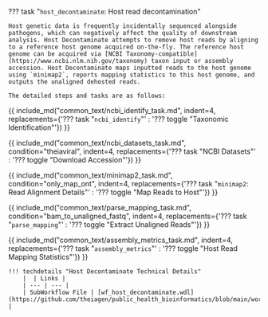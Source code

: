 ??? task "`host_decontaminate`: Host read decontamination"

    Host genetic data is frequently incidentally sequenced alongside pathogens, which can negatively affect the quality of downstream analysis. Host Decontaminate attempts to remove host reads by aligning to a reference host genome acquired on-the-fly. The reference host genome can be acquired via [NCBI Taxonomy-compatible](https://www.ncbi.nlm.nih.gov/taxonomy) taxon input or assembly accession. Host Decontaminate maps inputted reads to the host genome using `minimap2`, reports mapping statistics to this host genome, and outputs the unaligned dehosted reads. 

    The detailed steps and tasks are as follows:

{{ include_md("common_text/ncbi_identify_task.md", indent=4, replacements={'??? task "`ncbi_identify`"' : '??? toggle "Taxonomic Identification"'}) }}

{{ include_md("common_text/ncbi_datasets_task.md", condition="theiaviral", indent=4, replacements={'??? task "NCBI Datasets"' : '??? toggle "Download Accession"'}) }}

{{ include_md("common_text/minimap2_task.md", condition="only_map_ont", indent=4, replacements={'??? task "`minimap2`: Read Alignment Details"' : '??? toggle "Map Reads to Host"'}) }}

{{ include_md("common_text/parse_mapping_task.md", condition="bam_to_unaligned_fastq", indent=4, replacements={'??? task "`parse_mapping`"' : '??? toggle "Extract Unaligned Reads"'}) }}
    
{{ include_md("common_text/assembly_metrics_task.md", indent=4, replacements={'??? task "`assembly_metrics`"' : '??? toggle "Host Read Mapping Statistics"'}) }}

    !!! techdetails "Host Decontaminate Technical Details"
        |  | Links |
        | --- | --- |
        | SubWorkflow File | [wf_host_decontaminate.wdl](https://github.com/theiagen/public_health_bioinformatics/blob/main/workflows/utilities/wf_host_decontaminate.wdl) |